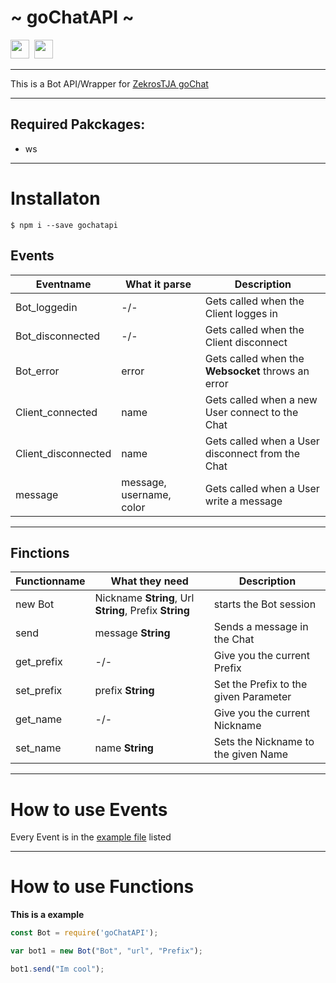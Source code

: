  <div align="center"></div>
     <h1>~ goChatAPI ~</h1>
     <img src="https://forthebadge.com/images/badges/made-with-javascript.svg" height="30" />&nbsp;
     <img src="https://forthebadge.com/images/badges/built-with-love.svg" height="30" />&nbsp;
 </div>

---

This is a Bot API/Wrapper for [ZekrosTJA goChat](https://www.github.com/zekroTJA/goChat)

---

## Required Pakckages:

- ws 

---

# Installaton

`$ npm i --save gochatapi`
## Events

**Eventname** | **What it parse** | **Description**
|----|----|----|
| Bot_loggedin | -/- | Gets called when the Client logges in |
| Bot_disconnected | -/- | Gets called when the Client disconnect |
| Bot_error | error | Gets called when the **Websocket** throws an error |
| Client_connected | name | Gets called when a new User connect to the Chat |
| Client_disconnected | name | Gets called when a User disconnect from the Chat |
| message | message, username, color | Gets called when a User write a message |

---

## Finctions

**Functionname** | **What they need** | **Description**
|----|----|----|
| new Bot | Nickname **String**, Url **String**, Prefix **String** | starts the Bot session |
| send | message **String** | Sends a message in the Chat |
| get_prefix | -/- | Give you the current Prefix |
| set_prefix | prefix **String** | Set the Prefix to the given Parameter |
| get_name | -/- | Give you the current Nickname |
| set_name | name **String** | Sets the Nickname to the given Name |

---

# How to use Events

Every Event is in the [example file](https://github.com/dasphantom04/goChatAPI/blob/master/example/example.js) listed

---

# How to use Functions

**This is a example**

```javascript
const Bot = require('goChatAPI');

var bot1 = new Bot("Bot", "url", "Prefix");

bot1.send("Im cool");

```

